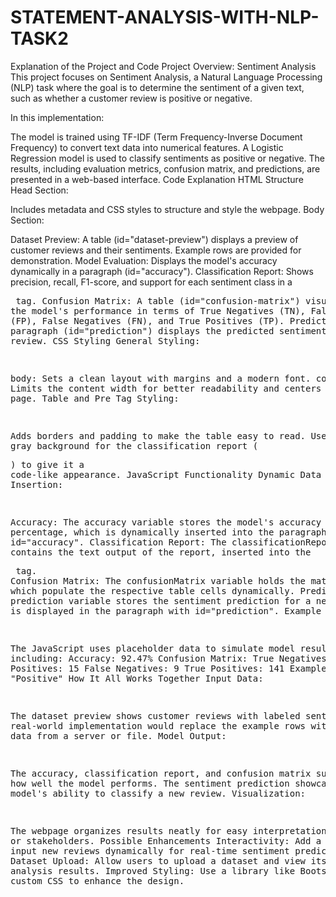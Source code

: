 # STATEMENT-ANALYSIS-WITH-NLP-TASK2

Explanation of the Project and Code
Project Overview: Sentiment Analysis
This project focuses on Sentiment Analysis, a Natural Language Processing (NLP) task where the goal is to determine the sentiment of a given text, such as whether a customer review is positive or negative.

In this implementation:

The model is trained using TF-IDF (Term Frequency-Inverse Document Frequency) to convert text data into numerical features.
A Logistic Regression model is used to classify sentiments as positive or negative.
The results, including evaluation metrics, confusion matrix, and predictions, are presented in a web-based interface.
Code Explanation
HTML Structure
Head Section:

Includes metadata and CSS styles to structure and style the webpage.
Body Section:

Dataset Preview:
A table (id="dataset-preview") displays a preview of customer reviews and their sentiments.
Example rows are provided for demonstration.
Model Evaluation:
Displays the model's accuracy dynamically in a paragraph (id="accuracy").
Classification Report:
Shows precision, recall, F1-score, and support for each sentiment class in a <pre> tag.
Confusion Matrix:
A table (id="confusion-matrix") visualizes the model's performance in terms of True Negatives (TN), False Positives (FP), False Negatives (FN), and True Positives (TP).
Prediction:
A paragraph (id="prediction") displays the predicted sentiment for a new review.
CSS Styling
General Styling:

body: Sets a clean layout with margins and a modern font.
container: Limits the content width for better readability and centers it on the page.
Table and Pre Tag Styling:

Adds borders and padding to make the table easy to read.
Uses a light gray background for the classification report (<pre>) to give it a code-like appearance.
JavaScript Functionality
Dynamic Data Insertion:

Accuracy: The accuracy variable stores the model's accuracy percentage, which is dynamically inserted into the paragraph with id="accuracy".
Classification Report: The classificationReport variable contains the text output of the report, inserted into the <pre> tag.
Confusion Matrix: The confusionMatrix variable holds the matrix values, which populate the respective table cells dynamically.
Prediction: The prediction variable stores the sentiment prediction for a new review and is displayed in the paragraph with id="prediction".
Example Values:

The JavaScript uses placeholder data to simulate model results, including:
Accuracy: 92.47%
Confusion Matrix:
True Negatives: 135
False Positives: 15
False Negatives: 9
True Positives: 141
Example prediction: "Positive"
How It All Works Together
Input Data:

The dataset preview shows customer reviews with labeled sentiments.
A real-world implementation would replace the example rows with actual data from a server or file.
Model Output:

The accuracy, classification report, and confusion matrix summarize how well the model performs.
The sentiment prediction showcases the model's ability to classify a new review.
Visualization:

The webpage organizes results neatly for easy interpretation by users or stakeholders.
Possible Enhancements
Interactivity:
Add a form to input new reviews dynamically for real-time sentiment prediction.
Dataset Upload:
Allow users to upload a dataset and view its sentiment analysis results.
Improved Styling:
Use a library like Bootstrap or custom CSS to enhance the design.
